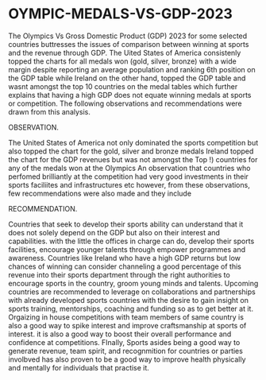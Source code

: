 # OYMPIC-MEDALS-VS-GDP-2023
The Olympics Vs Gross Domestic Product (GDP) 2023 for some selected countries buttresses the issues of comparison between winning at sports and the revenue through GDP. 
The Uited States of America consistenly topped the charts for all medals won (gold, silver, bronze) with a wide margin despite reporting an average population and ranking 6th position on the GDP table while Ireland on the other hand, topped the GDP table and wasnt amongst the top 10 countries on the medal tables which further explains that having a high GDP does not equate winning medals at sports or competition. The following observations and recommendations were drawn from this analysis.

OBSERVATION.

The United States of America not only dominated the sports competition but also topped the chart for the gold, silver and bronze medals 
Ireland topped the chart for the GDP revenues but was not amongst the Top !) countries for any of the medals won at the Olympics
An observation that countries who perfomed brilliantly at the competition had very good investments in their sports faciliites and infrastructures etc
however, from these observations, few recommendations were also made and they include

RECOMMENDATION.

Countries that seek to develop their sports ability can understand that it does not solely depend on the GDP but also on their interest and capabilities. with the little the offices in charge can do, develop their sports facilities, encourage younger talents through empower programmes and awareness.
Countries like Ireland who have a high GDP returns but low chances of winning can consider channeling a good percentage of this revenue into their sports department through the right authorities to encourage sports in the country, groom young minds and talents.
Upcoming countries are recommended to leverage on collaborations and partnerships with already developed sports countries with the desire to gain insight on sports training, mentorships, coaching and funding so as to get better at it. 
Orgaizing in house competitions with team members of same country is also a good way to spike interest and improve craftsmanship at sports of interest. it is also a good way to boost their overall performance and confidence at competitions.
FInally, Sports asides being a good way to generate revenue, team spirit, and recognmition for countries or parties involbved has also proven to be a good way to improve health physically and mentally for individuals that practise it.
